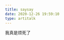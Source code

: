 ```yaml
---
title: saysay
date: 2020-12-26 19:59:10
type: artitalk
---
```

<script type="text/javascript" src="https://unpkg.com/artitalk"></script>
<div id="artitalk_main">
    我真是烦死了
</div>
<script>
  new Artitalk({
    appId: 'Wb099B9rkDd7jaHObkuQaTAz-MdYXbMMI',
    appKey: '8gMfjFuNrCjIjaosI9cMvYvN'
  })
</script>
